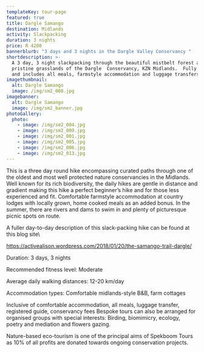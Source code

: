 ```yaml
---
templateKey: tour-page
featured: true
title: Dargle Samango
destination: Midlands
activity: Slackpacking
duration: 3 nights
price: R 4200
bannerblurb: "3 days and 3 nights in the Dargle Valley Conservancy "
shortdescription: >-
  A 3 day, 3 night slackpacking through the beautiful mistbelt forest and
  pristine grasslands of the Dargle  Conservancy, KZN Midlands.  Fully guided
  and includes all meals, farmstyle accommodation and luggage transfers.
imagethumbnail:
  alt: Dargle Samango
  image: /img/sm2_008.jpg
imagebanner:
  alt: Dargle Samango
  image: /img/sm2_banner.jpg
photoGallery:
  photo:
    - image: /img/sm2_004.jpg
    - image: /img/sm2_009.jpg
    - image: /img/sm2_001.jpg
    - image: /img/sm2_005.jpg
    - image: /img/sm2_006.jpg
    - image: /img/sm2_013.jpg
---
```


This is a three day round hike encompassing curated paths through one of the oldest and most well protected nature conservancies in the Midlands. Well known for its rich biodiversity, the daily hikes are gentle in distance and gradient making this hike a perfect beginner’s hike and for those less experienced and fit. Comfortable farmstyle accommodation at country lodges with locally grown, home cooked meals as an added bonus. In the summer, there are rivers and dams to swim in and plenty of picturesque picnic spots on route.

A fuller day-to-day description of this slack-packing hike can be found at this blog site\

<https://activealison.wordpress.com/2018/01/20/the-samango-trail-dargle/>

Duration: 3 days, 3 nights

Recommended fitness level: Moderate

Average daily walking distances: 12-20 km/day

Accommodation types: Comfortable midlands-style B&B, farm cottages

Inclusive of comfortable accommodation, all meals, luggage transfer, registered guide, conservancy fees Bespoke tours can also be arranged for organised groups with special interests: Birding, biomimicry, ecology, poetry and mediation and flowers gazing.

Nature-based eco-tourism is one of the principal aims of Spekboom Tours as 10% of all profits are donated towards ongoing conservation projects.
